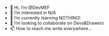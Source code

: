- 👋 Hi, I’m @DevMEF
- 👀 I’m interested in N/A
- 🌱 I’m currently learning NOTHING!
- 💞️ I’m looking to collaborate on Devs&Drawers
- 📫 How to reach me write everywhere...

<!---
DevMEF/DevMEF is a ✨ special ✨ repository because its `README.md` (this file) appears on your GitHub profile.
You can click the Preview link to take a look at your changes.
--->

